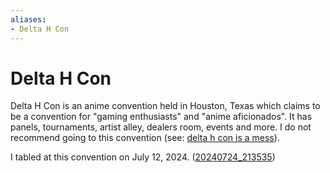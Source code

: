 ```yaml
---
aliases:
- Delta H Con
---
```


# Delta H Con

Delta H Con is an anime convention held in Houston, Texas which claims to be a convention for "gaming enthusiasts" and "anime aficionados". It has panels, tournaments, artist alley, dealers room, events and more. I do not recommend going to this convention (see: [delta h con is a mess](../blog/20240716_delta-h-con-is-a-mess.md)).

I tabled at this convention on July 12, 2024. ([20240724_213535](../entries/20240724_213535.md))
